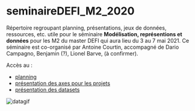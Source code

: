# seminaireDEFI_M2_2020
Répertoire regroupant planning, présentations, jeux de données, ressources, etc. utile pour le séminaire **Modélisation, représentions et données** pour les M2 du master DEFI qui aura lieu du 3 au 7 mai 2021.
Ce séminaire est co-organisé par Antoine Courtin, accompagné de Dario Campagno, Benjamin (?), Lionel Barve, (à confirmer).

Accès au :
* [planning](/planning.md)
* [présentation des axes pour les projets](/projets.md)
* [présentation des datasets](/datasets/presentation.md)

![datagif](https://media0.giphy.com/media/3osxYc2axjCJNsCXyE/giphy.gif)
